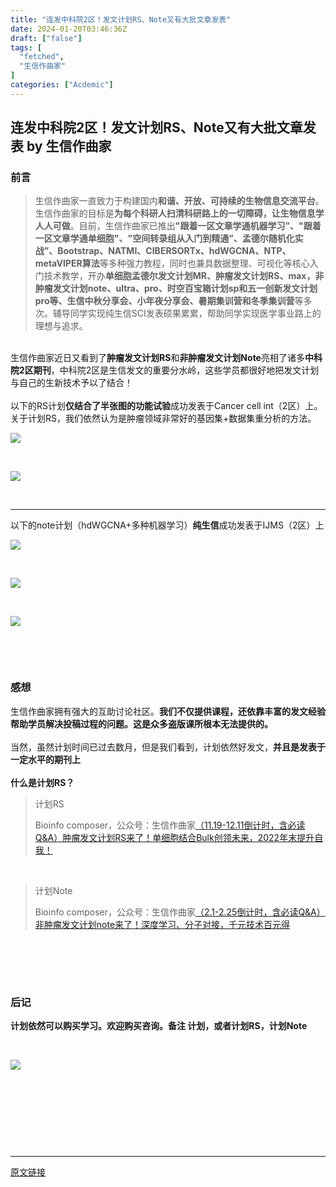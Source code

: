 ```yaml
---
title: "连发中科院2区！发文计划RS、Note又有大批文章发表"
date: 2024-01-20T03:46:36Z
draft: ["false"]
tags: [
  "fetched",
  "生信作曲家"
]
categories: ["Acdemic"]
---
```

连发中科院2区！发文计划RS、Note又有大批文章发表 by 生信作曲家
------
<div><section><h3><span>前言</span></h3><blockquote><p><span><span>生信作曲家一直致力于构建国内</span><span><strong>和谐、开放、可持续</strong></span><span><strong>的生物信息交流平台</strong>。生信作曲家的目标是<strong>为每个科研人扫清科研路上的一切障碍，让生物信息学人人可做</strong>。目前，生信作曲家已推出</span><span><strong>"</strong><strong>跟着一区文章学通机器学习”、</strong></span><span><strong>"</strong><strong>跟着一区文章学通单细胞</strong><strong>"、"空间转录组从入门到精通”、孟德尔随机化实战”</strong><span><strong>、</strong></span><strong>Bootstrap<span><strong>、</strong></span>NATMI、CIBERSORTx、hdWGCNA、NTP、metaVIPER算法</strong></span><span>等多种强力教程，同时也兼具数据整理、可视化等核心入门技术教学，开办</span></span><strong><span>单细胞孟德尔发文计划MR、</span></strong><span><span><strong>肿瘤发文计划RS、max，非肿瘤发文计划note、ultra、pro、时空百宝箱计划sp</strong><strong>和五一创新发文计划pro</strong></span><span><strong>等、生信中秋分享会、小年夜分享会、暑期集训营和冬季集训营</strong>等多次。辅导同学实现纯生信SCI发表硕果累累，帮助同学实现医学事业路上的理想与追求。</span></span></p></blockquote><section><br></section><span>生信作曲家近日又看到了<strong>肿瘤发文计划RS</strong>和<strong>非肿瘤发文计划Note</strong>亮相了诸多</span><span><strong>中科院2区期刊</strong></span><span>，中科院2区是生信发文的重要分水岭，这些学员都很好地把发文计划与自己的生新技术予以了结合！<br><br>以下的RS计划</span><span><strong>仅结合了半张图的功能试验</strong></span><span>成功发表于Cancer cell int（2区）上。关于计划RS，我们依然认为是肿瘤领域非常好的基因集+数据集重分析的方法。<br></span></section><p><img data-galleryid="" data-imgfileid="100004842" data-ratio="0.16944444444444445" data-s="300,640" data-type="png" data-w="1080" data-src="https://mmbiz.qpic.cn/mmbiz_png/mo60jlFOtaBajGmKCW4pkNEeBS0AYfNzI5wZMQPic3amqkSyS7IfFqz3FZ7RibJuTVK3VI1sUt4cQcdwjF17LsTQ/640?wx_fmt=png&amp;from=appmsg" src="https://mmbiz.qpic.cn/mmbiz_png/mo60jlFOtaBajGmKCW4pkNEeBS0AYfNzI5wZMQPic3amqkSyS7IfFqz3FZ7RibJuTVK3VI1sUt4cQcdwjF17LsTQ/640?wx_fmt=png&amp;from=appmsg"></p><section><span><br></span></section><p><img data-galleryid="" data-imgfileid="100004841" data-ratio="0.9185185185185185" data-s="300,640" data-type="png" data-w="1080" data-src="https://mmbiz.qpic.cn/mmbiz_png/mo60jlFOtaBajGmKCW4pkNEeBS0AYfNzzyxG8DajI28zORMcia8ZfbkL5icibkhNwrej363Jm2dqV361HDetZjz8g/640?wx_fmt=png&amp;from=appmsg" src="https://mmbiz.qpic.cn/mmbiz_png/mo60jlFOtaBajGmKCW4pkNEeBS0AYfNzzyxG8DajI28zORMcia8ZfbkL5icibkhNwrej363Jm2dqV361HDetZjz8g/640?wx_fmt=png&amp;from=appmsg"></p><section><span></span><br></section><section><hr><span>以下的note计划（hdWGCNA+多种机器学习）</span><strong>纯生信</strong><span>成功发表于IJMS（2区）上</span></section><p><img data-galleryid="" data-imgfileid="100004845" data-ratio="0.14537037037037037" data-s="300,640" data-type="png" data-w="1080" data-src="https://mmbiz.qpic.cn/mmbiz_png/mo60jlFOtaBajGmKCW4pkNEeBS0AYfNzibcKccCq9YLkWeVx8qpTYvYRtu9oMFCK5MYqkeHeWaKb1vI3IDGM5Zg/640?wx_fmt=png&amp;from=appmsg" src="https://mmbiz.qpic.cn/mmbiz_png/mo60jlFOtaBajGmKCW4pkNEeBS0AYfNzibcKccCq9YLkWeVx8qpTYvYRtu9oMFCK5MYqkeHeWaKb1vI3IDGM5Zg/640?wx_fmt=png&amp;from=appmsg"></p><section><p><br></p></section><p><img data-galleryid="" data-imgfileid="100004843" data-ratio="1.0712962962962962" data-s="300,640" data-type="png" data-w="1080" data-src="https://mmbiz.qpic.cn/mmbiz_png/mo60jlFOtaBajGmKCW4pkNEeBS0AYfNzRwSUR4iaGibuTqQ4LT2MFUkQsbNUdHUBNo5w2G76hxgRvCnwRTEleeyg/640?wx_fmt=png&amp;from=appmsg" src="https://mmbiz.qpic.cn/mmbiz_png/mo60jlFOtaBajGmKCW4pkNEeBS0AYfNzRwSUR4iaGibuTqQ4LT2MFUkQsbNUdHUBNo5w2G76hxgRvCnwRTEleeyg/640?wx_fmt=png&amp;from=appmsg"></p><p><br></p><p><img data-galleryid="" data-imgfileid="100004844" data-ratio="0.8194444444444444" data-s="300,640" data-type="png" data-w="1080" data-src="https://mmbiz.qpic.cn/mmbiz_png/mo60jlFOtaBajGmKCW4pkNEeBS0AYfNz93huITg88nKIEbo4kheUuIrd4M1wD4SO4N28otfLDcOG2Zpu8U9AsA/640?wx_fmt=png&amp;from=appmsg" src="https://mmbiz.qpic.cn/mmbiz_png/mo60jlFOtaBajGmKCW4pkNEeBS0AYfNz93huITg88nKIEbo4kheUuIrd4M1wD4SO4N28otfLDcOG2Zpu8U9AsA/640?wx_fmt=png&amp;from=appmsg"></p><section><br><p><br></p></section><section><h3><span>感想</span></h3>生信作曲家拥有强大的互助讨论社区。<strong><span>我们不仅提供课程，还依靠丰富的发文经验帮助学员解决投稿过程的问题。</span></strong><span><strong>这是众多盗版课所根本无法提供的。<br><br></strong></span><span>当然，虽然计划时间已过去数月，但是我们看到，计划依然好发文，<strong>并且是发表于一定水平的期刊上</strong><br></span><strong><span><br>什么是计划RS？<br></span></strong></section><blockquote data-type="1" data-url="http://mp.weixin.qq.com/s?__biz=MzI5ODI0NzM2OQ==&amp;mid=2247486326&amp;idx=1&amp;sn=2c66b7f01a16de46fe799e841464b520&amp;chksm=eca9fed0dbde77c65fffe54dd401d194f36f08005f19d5c0e064036e28477c724d8f3a918b1a#rd" data-author-name="Bioinfo composer" data-content-utf8-length="4" data-source-title="（11.19-12.11倒计时，含必读Q&amp;A）肿瘤发文计划RS来了！单细胞结合Bulk创领未来，2022年末提升自我！" data-text="计划RS" data-editid="3slit1i1gyg00000000"><section><p>计划RS</p></section><section data-json="%7B%22type%22%3A%22inner%22%2C%22source%22%3A%22biz%22%2C%22digest%22%3A%22%3Cp%3E%E8%AE%A1%E5%88%92RS%3C%2Fp%3E%22%2C%22digestLen%22%3A4%2C%22text%22%3A%22%22%2C%22article%22%3A%7B%22title%22%3A%22%EF%BC%8811.19-12.11%E5%80%92%E8%AE%A1%E6%97%B6%EF%BC%8C%E5%90%AB%E5%BF%85%E8%AF%BBQ%26A%EF%BC%89%E8%82%BF%E7%98%A4%E5%8F%91%E6%96%87%E8%AE%A1%E5%88%92RS%E6%9D%A5%E4%BA%86%EF%BC%81%E5%8D%95%E7%BB%86%E8%83%9E%E7%BB%93%E5%90%88Bulk%E5%88%9B%E9%A2%86%E6%9C%AA%E6%9D%A5%EF%BC%8C2022%E5%B9%B4%E6%9C%AB%E6%8F%90%E5%8D%87%E8%87%AA%E6%88%91%EF%BC%81%22%2C%22url%22%3A%22http%3A%2F%2Fmp.weixin.qq.com%2Fs%3F__biz%3DMzI5ODI0NzM2OQ%3D%3D%26mid%3D2247486326%26idx%3D1%26sn%3D2c66b7f01a16de46fe799e841464b520%26chksm%3Deca9fed0dbde77c65fffe54dd401d194f36f08005f19d5c0e064036e28477c724d8f3a918b1a%23rd%22%2C%22nickname%22%3A%22%E7%94%9F%E4%BF%A1%E4%BD%9C%E6%9B%B2%E5%AE%B6%22%2C%22authorName%22%3A%22Bioinfo%20composer%22%7D%2C%22hasReportOverSize%22%3Afalse%2C%22editorReportData%22%3A%5B%7B%22id%22%3A%22122333%22%2C%22key%22%3A%2278%22%2C%22len%22%3A1%7D%5D%7D"><span>Bioinfo composer，公众号：生信作曲家<a href="http://mp.weixin.qq.com/s?__biz=MzI5ODI0NzM2OQ==&amp;mid=2247486326&amp;idx=1&amp;sn=2c66b7f01a16de46fe799e841464b520&amp;chksm=eca9fed0dbde77c65fffe54dd401d194f36f08005f19d5c0e064036e28477c724d8f3a918b1a#rd">（11.19-12.11倒计时，含必读Q&amp;A）肿瘤发文计划RS来了！单细胞结合Bulk创领未来，2022年末提升自我！</a></span></section></blockquote><p><br></p><blockquote data-type="1" data-url="http://mp.weixin.qq.com/s?__biz=MzI5ODI0NzM2OQ==&amp;mid=2247486701&amp;idx=1&amp;sn=19b2834a3e18d851aa78ff722711ee0b&amp;chksm=eca9f94bdbde705d2d9dc307d39f5d50bf3d8799d03cff4e6c4e0ffbbbff67f2e822b38e2d7e#rd" data-author-name="Bioinfo composer" data-content-utf8-length="6" data-source-title="（2.1-2.25倒计时，含必读Q&amp;A）非肿瘤发文计划note来了！深度学习、分子对接，千元技术百元得" data-text="计划Note" data-editid="3giroygifw80000000"><section><p>计划Note</p></section><section data-json="%7B%22type%22%3A%22inner%22%2C%22source%22%3A%22biz%22%2C%22digest%22%3A%22%3Cp%3E%E8%AE%A1%E5%88%92Note%3C%2Fp%3E%22%2C%22digestLen%22%3A6%2C%22text%22%3A%22%22%2C%22article%22%3A%7B%22title%22%3A%22%EF%BC%882.1-2.25%E5%80%92%E8%AE%A1%E6%97%B6%EF%BC%8C%E5%90%AB%E5%BF%85%E8%AF%BBQ%26A%EF%BC%89%E9%9D%9E%E8%82%BF%E7%98%A4%E5%8F%91%E6%96%87%E8%AE%A1%E5%88%92note%E6%9D%A5%E4%BA%86%EF%BC%81%E6%B7%B1%E5%BA%A6%E5%AD%A6%E4%B9%A0%E3%80%81%E5%88%86%E5%AD%90%E5%AF%B9%E6%8E%A5%EF%BC%8C%E5%8D%83%E5%85%83%E6%8A%80%E6%9C%AF%E7%99%BE%E5%85%83%E5%BE%97%22%2C%22url%22%3A%22http%3A%2F%2Fmp.weixin.qq.com%2Fs%3F__biz%3DMzI5ODI0NzM2OQ%3D%3D%26mid%3D2247486701%26idx%3D1%26sn%3D19b2834a3e18d851aa78ff722711ee0b%26chksm%3Deca9f94bdbde705d2d9dc307d39f5d50bf3d8799d03cff4e6c4e0ffbbbff67f2e822b38e2d7e%23rd%22%2C%22nickname%22%3A%22%E7%94%9F%E4%BF%A1%E4%BD%9C%E6%9B%B2%E5%AE%B6%22%2C%22authorName%22%3A%22Bioinfo%20composer%22%7D%2C%22hasReportOverSize%22%3Afalse%2C%22editorReportData%22%3A%5B%7B%22id%22%3A%22122333%22%2C%22key%22%3A%2278%22%2C%22len%22%3A1%7D%5D%7D"><span>Bioinfo composer，公众号：生信作曲家<a href="http://mp.weixin.qq.com/s?__biz=MzI5ODI0NzM2OQ==&amp;mid=2247486701&amp;idx=1&amp;sn=19b2834a3e18d851aa78ff722711ee0b&amp;chksm=eca9f94bdbde705d2d9dc307d39f5d50bf3d8799d03cff4e6c4e0ffbbbff67f2e822b38e2d7e#rd">（2.1-2.25倒计时，含必读Q&amp;A）非肿瘤发文计划note来了！深度学习、分子对接，千元技术百元得</a></span></section></blockquote><p><br></p><section><strong><span><br><br></span></strong></section><section><h3><span>后记</span></h3><p><strong>计划依然可以购买学习。欢迎购买咨询。备注 计划，或者计划RS，计划Note</strong></p><p><br></p><p><img data-galleryid="" data-ratio="1.3642105263157895" data-s="300,640" data-type="png" data-w="950" data-src="https://mmbiz.qpic.cn/mmbiz_png/mo60jlFOtaBFwOVFG5iblDrhHKV1D29Sjyn2r1GOSUHEd1SCkFv33cbuGjPflVYzyqkibKPAF85rATyHN4Cia3MEA/640?wx_fmt=png" src="https://mmbiz.qpic.cn/mmbiz_png/mo60jlFOtaBFwOVFG5iblDrhHKV1D29Sjyn2r1GOSUHEd1SCkFv33cbuGjPflVYzyqkibKPAF85rATyHN4Cia3MEA/640?wx_fmt=png"></p><p><br></p></section><p><br></p><p><br></p><p>​​</p><p><mp-style-type data-value="3"></mp-style-type></p></div>  
<hr>
<a href="https://mp.weixin.qq.com/s/RGNxV09qSzbezzwXz-cxkg",target="_blank" rel="noopener noreferrer">原文链接</a>

